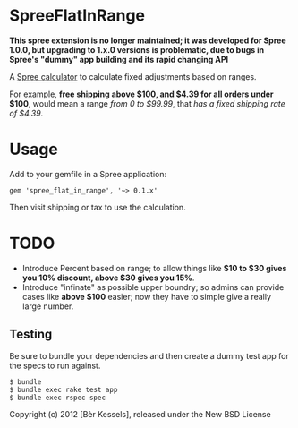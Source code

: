 SpreeFlatInRange
================

**This spree extension is no longer maintained; it was developed for
Spree 1.0.0, but upgrading to 1.x.0 versions is problematic, due to bugs
in Spree's "dummy" app building and its rapid changing API**

A [Spree calculator](http://guides.spreecommerce.com/adjustments.html)
to calculate fixed adjustments based on ranges.

For example, **free shipping above $100, and $4.39 for all orders under $100**, would mean a range *from 0 to
$99.99*, that *has a fixed shipping rate of $4.39*.

Usage
=====

Add to your gemfile in a Spree application:

`` gem 'spree_flat_in_range', '~> 0.1.x' ``

Then visit shipping or tax to use the calculation.


TODO
=======

* Introduce Percent based on range; to allow things like **$10 to $30 gives you 10% discount, above $30
gives you 15%**.
* Introduce "infinate" as possible upper boundry; so admins can provide
  cases like **above $100** easier; now they have to simple give a really
  large number.

Testing
-------

Be sure to bundle your dependencies and then create a dummy test app for the specs to run against.

    $ bundle
    $ bundle exec rake test app
    $ bundle exec rspec spec

Copyright (c) 2012 [Bèr Kessels], released under the New BSD License
